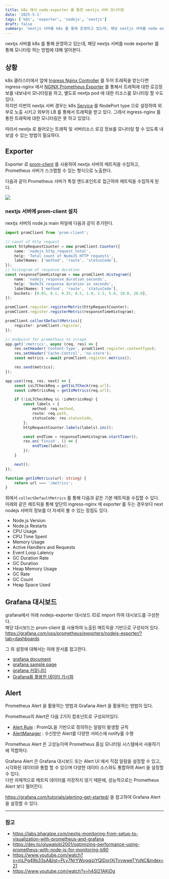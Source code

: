 ```yaml
---
title: k8s 에서 node-exporter 를 통한 nextjs 서버 모니터링
date: '2025-5-1'
tags: ['k8s', 'exporter', 'nodejs', 'nextjs']
draft: false
summary: 'nextjs 서버를 k8s 를 통해 운영하고 있는데, 해당 nextjs 서버를 node exporter 를 통해 모니터링 하는 방법에 대해 알아본다.'
---
```


nextjs 서버를 k8s 를 통해 운영하고 있는데, 해당 nextjs 서버를 node exporter 를 통해 모니터링 하는 방법에 대해 알아본다.

## 상황

k8s 클러스터에서 앞에 [Ingress Nginx Controller](https://kubernetes.github.io/ingress-nginx/deploy/#quick-start) 를 두어 트래픽을 받는다면 ingress-nginx 에서 [NGINX Prometheus Exporter](https://github.com/nginx/nginx-prometheus-exporter) 를 통해서 트래픽에 대한 로깅정보를 내보내서 모니터링을 하고, 
별도로 nextjs pod 에 대한 리소스를 모니터링 할 수도 있다. <br />
하지만 이번의 nextjs 서버 경우는 k8s [Service](https://kubernetes.io/ko/docs/concepts/services-networking/service/) 를 NodePort type 으로 설정하여 외부로 노출 시키고 외부의 LB 를 통해서 트래픽을 받고 있다.
그래서 ingress-nginx 를 통한 트래픽에 대한 모니터링은 못 하고 있었다.

따라서 nextjs 로 들어오는 트래픽 및 서버리소스 로깅 정보를 모니터링 할 수 있도록 내보낼 수 있는 방법이 필요하다.

## Exporter

Exporter 로 [prom-client](https://github.com/siimon/prom-client) 를 사용하여 nextjs 서버의 메트릭을 수집하고, Prometheus 서버가 스크랩할 수 있는 형식으로 노출한다.

다음과 같이 Prometheus 서버가 특정 엔드포인트로 접근하여 메트릭을 수집하게 된다.

<img src="/static/images/exporter.png" />


### nextjs 서버에 prom-client 설치

nextjs 서버의 node.js main 파일에 다음과 같이 추가한다.

```typescript
import promClient from 'prom-client';

// count of http request
const httpRequestCounter = new promClient.Counter({
    name: 'nodejs_http_request_total',
    help: 'Total count of NodeJS HTTP requests',
    labelNames: ['method', 'route', 'statusCode'],
});
// histogram of response duration
const responseTimeHistogram = new promClient.Histogram({
    name: 'nodejs_response_duration_seconds',
    help: 'NodeJS response duration in seconds',
    labelNames: ['method', 'route', 'statusCode'],
    buckets: [0.05, 0.1, 0.25, 0.5, 1.0, 2.5, 5.0, 10.0, 20.0],
});

promClient.register.registerMetric(httpRequestCounter);
promClient.register.registerMetric(responseTimeHistogram);

promClient.collectDefaultMetrics({
    register: promClient.register,
});

// endpoint for prometheus to scrape
app.get('/metrics', async (req, res) => {
    res.setHeader('Content-Type', promClient.register.contentType);
    res.setHeader('Cache-Control', 'no-store');
    const metrics = await promClient.register.metrics();

    res.send(metrics);
});

app.use((req, res, next) => {
    const isL7CheckReq = getIsL7Check(req.url);
    const isMetricsReq = getIsMetrics(req.url);

    if (!isL7CheckReq && !isMetricsReq) {
        const labels = {
            method: req.method,
            route: req.path,
            statusCode: res.statusCode,
        };
        httpRequestCounter.labels(labels).inc();

        const endTime = responseTimeHistogram.startTimer();
        res.on('finish', () => {
            endTime(labels);
        });
    }

    next();
});

function getIsMetrics(url: string) {
    return url === '/metrics';
}
```

위에서 `collectDefaultMetrics` 를 통해 다음과 같은 기본 메트릭을 수집할 수 있다. <br />
아래와 같은 메트릭을 통해 앞단의 ingress-nginx 에 exporter 를 두는 경우보다 next nodejs 서버의 정보를 더 자세히 볼 수 있는 장점도 있다.

* Node.js Version
* Node.js Restarts
* CPU Usage
* CPU Time Spent
* Memory Usage
* Active Handlers and Requests
* Event Loop Latency
* GC Duration Rate
* GC Duration
* Heap Memory Usage
* GC Rate
* GC Count
* Heap Space Used

## Grafana 대시보드

grafana에서 아래 nodejs-exporter 대시보드 ID로 import 하여 대시보드를 구성한다. <br />
해당 대시보드는 prom-client 를 사용하여 노출된 메트릭을 기반으로 구성되어 있다. <br />
https://grafana.com/oss/prometheus/exporters/nodejs-exporter/?tab=dashboards

그 외 설정에 대해서는 아래 문서를 참고한다.

* [grafana document](https://grafana.com/docs/grafana/latest/)
* [grafana sample page](https://play.grafana.org/d/000000012/grafana-play-home?orgId=1&from=now-1h&to=now&timezone=browser)
* [grafana 커뮤니티](https://community.grafana.com/)
* [Grafana를 활용한 데이터 가시화](https://vntgcorp.github.io/grafana_df_op/)

## Alert

Prometheus Alert 을 활용하는 방법과 Grafana Alert 을 활용하는 방법이 있다.

Prometheus의 Alert은 다음 2가지 컴포넌트로 구성되어있다.

* [Alert Rule](https://prometheus.io/docs/prometheus/latest/configuration/alerting_rules/) : PromQL을 기반으로 정의하는 알람이 발생할 규칙
* [AlertManager](https://prometheus.io/docs/alerting/latest/alertmanager/) : 수신받은 Alert를 다양한 서비스에 notify를 수행

Prometheus Alert 은 고성능이며 Prometheus 중심 모니터링 시스템에서 사용하기에 적합하다.

Grafana Alert 은 Grafana 대시보드 또는 Alert UI 에서 직접 알람을 설정할 수 있고, 시각화된 데이터와 통합 할 수 있으며 다양한 데이터 소스와도 통합하여 Alert 을 설정할 수 있다. <br />
다만 자체적으로 메트릭 데이터를 저장하지 않기 때문에, 성능적으로는 Prometheus Alert 보다 떨어진다. 

https://grafana.com/tutorials/alerting-get-started/ 을 참고하여 Grafana Alert 을 설정할 수 있다.

---

### 참고

* https://labs.bharatpe.com/nextjs-monitoring-from-setup-to-visualization-with-prometheus-and-grafana
* https://dev.to/oluwatobi2001/optimizing-performance-using-prometheus-with-node-js-for-monitoring-b90
* https://www.youtube.com/watch?v=mLPg49b33sA&list=PLy7NrYWoggjziYQIDorlXjTvvwweTYoNC&index=21
* https://www.youtube.com/watch?v=h4Sl21AKiDg

